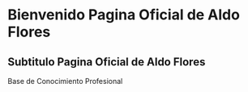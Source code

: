 # Bienvenido Pagina Oficial de Aldo Flores
## Subtitulo Pagina Oficial de Aldo Flores

Base de Conocimiento Profesional


